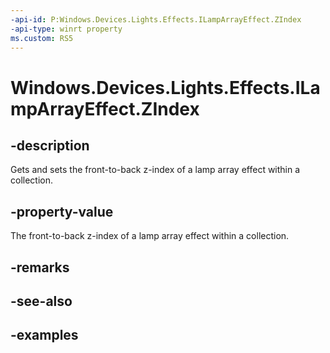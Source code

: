 ```yaml
---
-api-id: P:Windows.Devices.Lights.Effects.ILampArrayEffect.ZIndex
-api-type: winrt property
ms.custom: RS5
---
```


<!-- Property syntax.
public int ZIndex { get;  set; }
-->

# Windows.Devices.Lights.Effects.ILampArrayEffect.ZIndex

## -description

Gets and sets the front-to-back z-index of a lamp array effect within a collection.

## -property-value

The front-to-back z-index of a lamp array effect within a collection.

## -remarks

## -see-also

## -examples